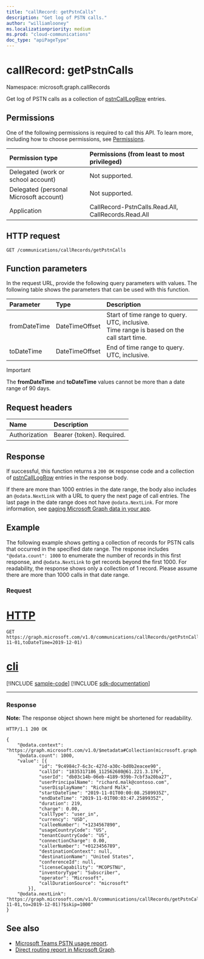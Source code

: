 ```yaml
---
title: "callRecord: getPstnCalls"
description: "Get log of PSTN calls."
author: "williamlooney"
ms.localizationpriority: medium
ms.prod: "cloud-communications"
doc_type: "apiPageType"
---
```


# callRecord: getPstnCalls

Namespace: microsoft.graph.callRecords

Get log of PSTN calls as a collection of [pstnCallLogRow](../resources/callrecords-pstncalllogrow.md) entries.

## Permissions

One of the following permissions is required to call this API. To learn more, including how to choose permissions, see [Permissions](/graph/permissions-reference).

|Permission type|Permissions (from least to most privileged)|
|:---------------------------------------|:--------------------------------------------|
| Delegated (work or school account)     | Not supported. |
| Delegated (personal Microsoft account) | Not supported. |
| Application                            | CallRecord-PstnCalls.Read.All, CallRecords.Read.All |

## HTTP request

<!-- {
  "blockType": "ignored"
}
-->

``` http
GET /communications/callRecords/getPstnCalls
```

## Function parameters

In the request URL, provide the following query parameters with values.
The following table shows the parameters that can be used with this function.

|Parameter|Type|Description|
|:---|:---|:---|
|fromDateTime|DateTimeOffset|Start of time range to query. UTC, inclusive.<br/>Time range is based on the call start time.|
|toDateTime|DateTimeOffset|End of time range to query. UTC, inclusive.|

> [!IMPORTANT]
> The **fromDateTime** and **toDateTime** values cannot be more than a date range of 90 days.

## Request headers

|Name|Description|
|:---|:---|
|Authorization|Bearer {token}. Required.|

## Response

If successful, this function returns a `200 OK` response code and a collection of [pstnCallLogRow](../resources/callrecords-pstncalllogrow.md) entries in the response body.
  
If there are more than 1000 entries in the date range, the body also includes an `@odata.NextLink` with a URL to query the next page of call entries. The last page in the date range does not have `@odata.NextLink`. For more information, see [paging Microsoft Graph data in your app](/graph/paging).

## Example

The following example shows getting a collection of records for PSTN calls that occurred in the specified date range. The response includes `"@odata.count": 1000` to enumerate the number of records in this first response, and `@odata.NextLink` to get records beyond the first 1000. For readability, the response shows only a collection of 1 record. Please assume there are more than 1000 calls in that date range.

### Request


# [HTTP](#tab/http)
<!-- {
  "blockType": "request",
  "name": "callrecord_getpstncalls"
}
-->

``` http
GET https://graph.microsoft.com/v1.0/communications/callRecords/getPstnCalls(fromDateTime=2019-11-01,toDateTime=2019-12-01)
```

# [cli](#tab/cli)
[!INCLUDE [sample-code](../includes/snippets/cli/callrecord-getpstncalls-cli-snippets.md)]
[!INCLUDE [sdk-documentation](../includes/snippets/snippets-sdk-documentation-link.md)]

---

### Response

**Note:** The response object shown here might be shortened for readability.
<!-- {
  "blockType": "response",
  "truncated": true,
  "@odata.type": "Collection(microsoft.graph.callRecords.pstnCallLogRow)"
}
-->

``` http
HTTP/1.1 200 OK

{
    "@odata.context": "https://graph.microsoft.com/v1.0/$metadata#Collection(microsoft.graph.callRecords.pstnCallLogRow)",
    "@odata.count": 1000,
    "value": [{
            "id": "9c4984c7-6c3c-427d-a30c-bd0b2eacee90",
            "callId": "1835317186_112562680@61.221.3.176",
            "userId": "db03c14b-06eb-4189-939b-7cbf3a20ba27",
            "userPrincipalName": "richard.malk@contoso.com",
            "userDisplayName": "Richard Malk",
            "startDateTime": "2019-11-01T00:00:08.2589935Z",
            "endDateTime": "2019-11-01T00:03:47.2589935Z",
            "duration": 219,
            "charge": 0.00,
            "callType": "user_in",
            "currency": "USD",
            "calleeNumber": "+1234567890",
            "usageCountryCode": "US",
            "tenantCountryCode": "US",
            "connectionCharge": 0.00,
            "callerNumber": "+0123456789",
            "destinationContext": null,
            "destinationName": "United States",
            "conferenceId": null,
            "licenseCapability": "MCOPSTNU",
            "inventoryType": "Subscriber",
			"operator": "Microsoft",
			"callDurationSource": "microsoft"
        }],
    "@odata.nextLink": "https://graph.microsoft.com/v1.0/communications/callRecords/getPstnCalls(from=2019-11-01,to=2019-12-01)?$skip=1000"
}
```

## See also

* [Microsoft Teams PSTN usage report](/microsoftteams/teams-analytics-and-reports/pstn-usage-report).
* [Direct routing report in Microsoft Graph](callrecords-callrecord-getdirectroutingcalls.md).
